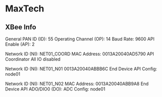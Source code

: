 MaxTech
=======

XBee Info
---------
General
PAN ID (ID): 55
Operating Channel (OP): 14
Baud Rate: 9600
API Enable (AP): 2

Network ID (NI): NET01_COORD
MAC Address: 0013A20040AD5790
API Coordinator
All IO disabled

Network ID (NI): NET01_N01
0013A20040ABBB6C
End Device API
Config: node01

Network ID (NI): NET01_N02
MAC Address: 0013A20040ABB9A8
End Device API
ADO/DIO0 (DO): ADC
Config: node01


